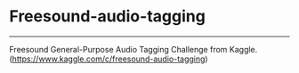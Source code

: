 # Freesound-audio-tagging
---
Freesound General-Purpose Audio Tagging Challenge from Kaggle. (https://www.kaggle.com/c/freesound-audio-tagging)
